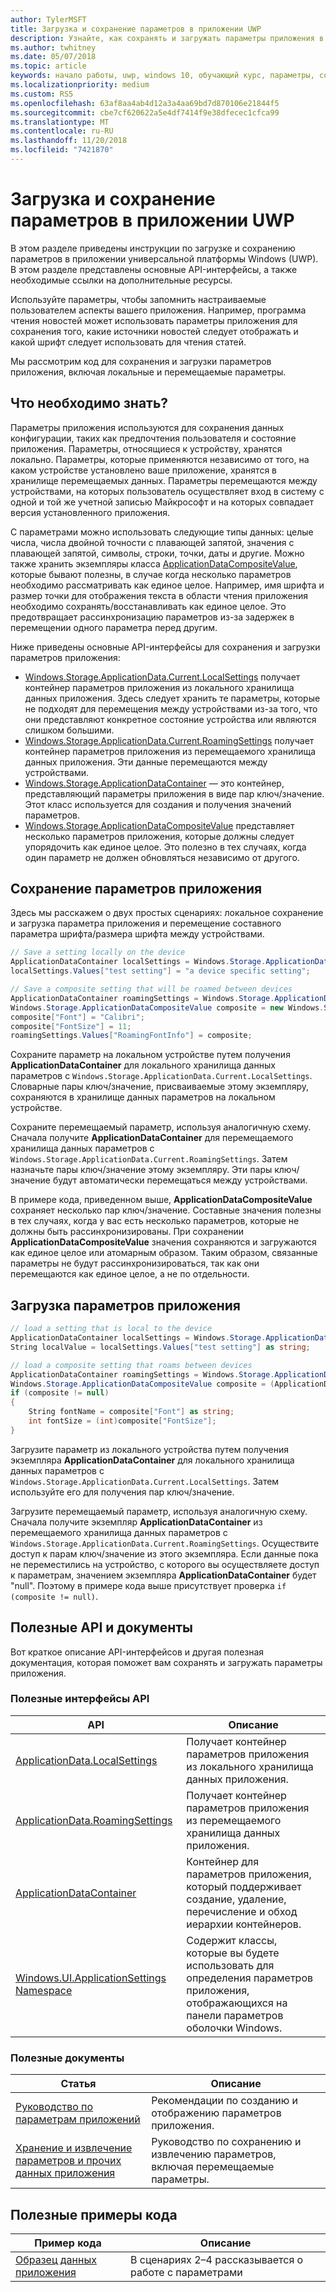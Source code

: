 ```yaml
---
author: TylerMSFT
title: Загрузка и сохранение параметров в приложении UWP
description: Узнайте, как сохранять и загружать параметры приложения в приложениях универсальной платформы Windows.
ms.author: twhitney
ms.date: 05/07/2018
ms.topic: article
keywords: начало работы, uwp, windows 10, обучающий курс, параметры, сохранение параметров, загрузка параметров
ms.localizationpriority: medium
ms.custom: RS5
ms.openlocfilehash: 63af8aa4ab4d12a3a4aa69bd7d870106e21844f5
ms.sourcegitcommit: cbe7cf620622a5e4df7414f9e38dfecec1cfca99
ms.translationtype: MT
ms.contentlocale: ru-RU
ms.lasthandoff: 11/20/2018
ms.locfileid: "7421870"
---
```

# <a name="save-and-load-settings-in-a-uwp-app"></a>Загрузка и сохранение параметров в приложении UWP

В этом разделе приведены инструкции по загрузке и сохранению параметров в приложении универсальной платформы Windows (UWP). В этом разделе представлены основные API-интерфейсы, а также необходимые ссылки на дополнительные ресурсы.

Используйте параметры, чтобы запомнить настраиваемые пользователем аспекты вашего приложения. Например, программа чтения новостей может использовать параметры приложения для сохранения того, какие источники новостей следует отображать и какой шрифт следует использовать для чтения статей.

Мы рассмотрим код для сохранения и загрузки параметров приложения, включая локальные и перемещаемые параметры.

## <a name="what-do-you-need-to-know"></a>Что необходимо знать?

Параметры приложения используются для сохранения данных конфигурации, таких как предпочтения пользователя и состояние приложения.  Параметры, относящиеся к устройству, хранятся локально. Параметры, которые применяются независимо от того, на каком устройстве установлено ваше приложение, хранятся в хранилище перемещаемых данных. Параметры перемещаются между устройствами, на которых пользователь осуществляет вход в систему с одной и той же учетной записью Майкрософт и на которых совпадает версия установленного приложения.

С параметрами можно использовать следующие типы данных: целые числа, числа двойной точности с плавающей запятой, значения с плавающей запятой, символы, строки, точки, даты и другие. Можно также хранить экземпляры класса [ApplicationDataCompositeValue](https://docs.microsoft.com/uwp/api/Windows.Storage.ApplicationDataCompositeValue), которые бывают полезны, в случае когда несколько параметров необходимо рассматривать как единое целое. Например, имя шрифта и размер точки для отображения текста в области чтения приложения необходимо сохранять/восстанавливать как единое целое. Это предотвращает рассинхронизацию параметров из-за задержек в перемещении одного параметра перед другим.

Ниже приведены основные API-интерфейсы для сохранения и загрузки параметров приложения:

- [Windows.Storage.ApplicationData.Current.LocalSettings](https://docs.microsoft.com/uwp/api/Windows.Storage.ApplicationData#Windows_Storage_ApplicationData_LocalSettings) получает контейнер параметров приложения из локального хранилища данных приложения. Здесь следует хранить те параметры, которые не подходят для перемещения между устройствами из-за того, что они представляют конкретное состояние устройства или являются слишком большими.
- [Windows.Storage.ApplicationData.Current.RoamingSettings](https://docs.microsoft.com/uwp/api/windows.storage.applicationdata.roamingsettings#Windows_Storage_ApplicationData_RoamingSettings) получает контейнер параметров приложения из перемещаемого хранилища данных приложения. Эти данные перемещаются между устройствами.
- [Windows.Storage.ApplicationDataContainer](https://docs.microsoft.com/uwp/api/windows.storage.applicationdatacontainer) — это контейнер, представляющий параметры приложения в виде пар ключ/значение. Этот класс используется для создания и получения значений параметров.
- [Windows.Storage.ApplicationDataCompositeValue](https://docs.microsoft.com/uwp/api/Windows.Storage.ApplicationDataCompositeValue) представляет несколько параметров приложения, которые должны следует упорядочить как единое целое. Это полезно в тех случаях, когда один параметр не должен обновляться независимо от другого.

## <a name="save-app-settings"></a>Сохранение параметров приложения

Здесь мы расскажем о двух простых сценариях: локальное сохранение и загрузка параметра приложения и перемещение составного параметра шрифта/размера шрифта между устройствами.

 ```csharp
// Save a setting locally on the device
ApplicationDataContainer localSettings = Windows.Storage.ApplicationData.Current.LocalSettings;
localSettings.Values["test setting"] = "a device specific setting";

// Save a composite setting that will be roamed between devices
ApplicationDataContainer roamingSettings = Windows.Storage.ApplicationData.Current.RoamingSettings;
Windows.Storage.ApplicationDataCompositeValue composite = new Windows.Storage.ApplicationDataCompositeValue();
composite["Font"] = "Calibri";
composite["FontSize"] = 11;
roamingSettings.Values["RoamingFontInfo"] = composite;
 ```

Сохраните параметр на локальном устройстве путем получения **ApplicationDataContainer** для локального хранилища данных параметров с `Windows.Storage.ApplicationData.Current.LocalSettings`. Словарные пары ключ/значение, присваиваемые этому экземпляру, сохраняются в хранилище данных параметров на локальном устройстве.

Сохраните перемещаемый параметр, используя аналогичную схему. Сначала получите **ApplicationDataContainer** для перемещаемого хранилища данных параметров с `Windows.Storage.ApplicationData.Current.RoamingSettings`. Затем назначьте пары ключ/значение этому экземпляру.  Эти пары ключ/значение будут автоматически перемещаться между устройствами.

В примере кода, приведенном выше, **ApplicationDataCompositeValue** сохраняет несколько пар ключ/значение. Составные значения полезны в тех случаях, когда у вас есть несколько параметров, которые не должны быть рассинхронизированы. При сохранении **ApplicationDataCompositeValue** значения сохраняются и загружаются как единое целое или атомарным образом. Таким образом, связанные параметры не будут рассинхронизироваться, так как они перемещаются как единое целое, а не по отдельности.

## <a name="load-app-settings"></a>Загрузка параметров приложения

```csharp
// load a setting that is local to the device
ApplicationDataContainer localSettings = Windows.Storage.ApplicationData.Current.LocalSettings;
String localValue = localSettings.Values["test setting"] as string;

// load a composite setting that roams between devices
ApplicationDataContainer roamingSettings = Windows.Storage.ApplicationData.Current.RoamingSettings;
Windows.Storage.ApplicationDataCompositeValue composite = (ApplicationDataCompositeValue)roamingSettings.Values["RoamingFontInfo"];
if (composite != null)
{
    String fontName = composite["Font"] as string;
    int fontSize = (int)composite["FontSize"];
}
```

Загрузите параметр из локального устройства путем получения экземпляра **ApplicationDataContainer** для локального хранилища данных параметров с `Windows.Storage.ApplicationData.Current.LocalSettings`. Затем используйте его для получения пар ключ/значение.

Загрузите перемещаемый параметр, используя аналогичную схему. Сначала получите экземпляр **ApplicationDataContainer** из перемещаемого хранилища данных параметров с `Windows.Storage.ApplicationData.Current.RoamingSettings`. Осуществите доступ к парам ключ/значение из этого экземпляра. Если данные пока не переместились на устройство, с которого вы осуществляете доступ к параметрам, значением экземпляра **ApplicationDataContainer** будет "null". Поэтому в примере кода выше присутствует проверка `if (composite != null)`.

## <a name="useful-apis-and-docs"></a>Полезные API и документы

Вот краткое описание API-интерфейсов и другая полезная документация, которая поможет вам сохранять и загружать параметры приложения.

### <a name="useful-apis"></a>Полезные интерфейсы API

| API | Описание |
|------|---------------|
| [ApplicationData.LocalSettings](https://msdn.microsoft.com/library/windows/apps/windows.storage.applicationdata.temporaryfolder) | Получает контейнер параметров приложения из локального хранилища данных приложения. |
| [ApplicationData.RoamingSettings](https://docs.microsoft.com/uwp/api/windows.storage.applicationdata.roamingsettings) | Получает контейнер параметров приложения из перемещаемого хранилища данных приложения. |
| [ApplicationDataContainer](https://docs.microsoft.com/uwp/api/windows.storage.applicationdatacontainer) | Контейнер для параметров приложения, который поддерживает создание, удаление, перечисление и обход иерархии контейнеров. |
| [Windows.UI.ApplicationSettings Namespace](https://docs.microsoft.com/uwp/api/windows.ui.applicationsettings) | Содержит классы, которые вы будете использовать для определения параметров приложения, отображающихся на панели параметров оболочки Windows. |

### <a name="useful-docs"></a>Полезные документы

| Статья | Описание |
|-------|----------------|
| [Руководство по параметрам приложений](https://docs.microsoft.com/windows/uwp/design/app-settings/guidelines-for-app-settings) | Рекомендации по созданию и отображению параметров приложения. |
| [Хранение и извлечение параметров и прочих данных приложения](https://docs.microsoft.com/windows/uwp/design/app-settings/store-and-retrieve-app-data#create-and-read-a-local-file) | Руководство по сохранению и извлечению параметров, включая перемещаемые параметры. |

## <a name="useful-code-samples"></a>Полезные примеры кода

| Пример кода | Описание |
|-----------------|---------------|
| [Образец данных приложения](https://github.com/Microsoft/Windows-universal-samples/tree/master/Samples/ApplicationData) | В сценариях 2–4 рассказывается о работе с параметрами |
